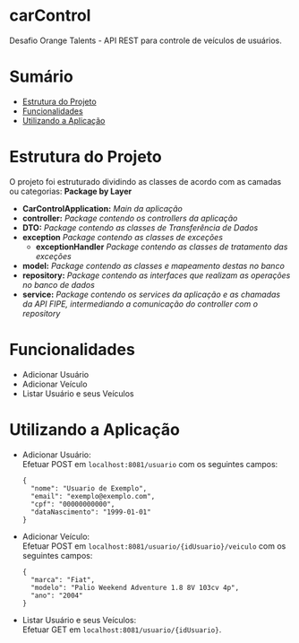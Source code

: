 # carControl
Desafio Orange Talents - API REST para controle de veículos de usuários.

Sumário
=================
<!--ts-->
   * [Estrutura do Projeto](#Estrutura-do-Projeto)
   * [Funcionalidades](#Funcionalidades)
   * [Utilizando a Aplicação](#Utilizando-a-Aplicação)
<!--te-->
 
 # Estrutura do Projeto
 
 O projeto foi estruturado dividindo as classes de acordo com as camadas ou categorias: <b>Package by Layer</b> 
 
 * <b>CarControlApplication:</b> <i> Main da aplicação</i>
 * <b>controller:</b> <i> Package contendo os controllers da aplicação</i>
 * <b>DTO:</b> <i> Package contendo as classes de Transferência de Dados</i>
 * <b>exception</b> <i> Package contendo as classes de exceções</i>
     -  <b>exceptionHandler</b> <i> Package contendo as classes de tratamento das exceções</i>
 * <b>model:</b> <i> Package contendo as classes e mapeamento destas no banco</i>
 * <b>repository:</b> <i> Package contendo as interfaces que realizam as operações no banco de dados</i>
 * <b>service:</b> <i> Package contendo os services da aplicação e as chamadas da API FIPE, intermediando a comunicação do controller com o repository</i>

 
 # Funcionalidades
 - Adicionar Usuário
 - Adicionar Veículo
 - Listar Usuário e seus Veículos
 
 
# Utilizando a Aplicação
- Adicionar Usuário:\
    Efetuar POST em ```localhost:8081/usuario``` com os seguintes campos:
    ```
    {
      "nome": "Usuario de Exemplo",
      "email": "exemplo@exemplo.com",
      "cpf": "00000000000",
      "dataNascimento": "1999-01-01"
    }
    ```
- Adicionar Veículo:\
  Efetuar POST em ```localhost:8081/usuario/{idUsuario}/veiculo``` com os seguintes campos:
  ```
  {
    "marca": "Fiat",
    "modelo": "Palio Weekend Adventure 1.8 8V 103cv 4p",
    "ano": "2004"
  }
  ```
- Listar Usuário e seus Veículos:\
  Efetuar GET em ```localhost:8081/usuario/{idUsuario}```.
